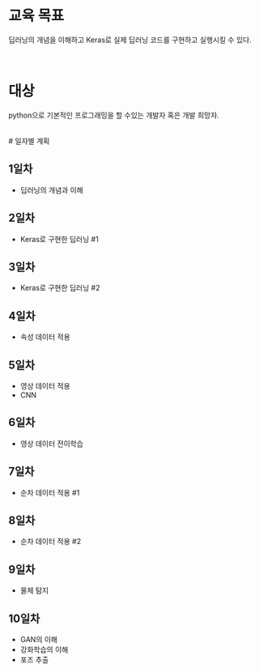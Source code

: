 # 교육 목표
딥러닝의 개념을 이해하고 Keras로 실제 딥러닝 코드를 구현하고 실행시킬 수 있다.

<br>

# 대상
python으로 기본적인 프로그래밍을 할 수있는 개발자 혹은 개발 희망자.

<br>
# 일자별 계획

## 1일차
- 딥러닝의 개념과 이해

## 2일차
- Keras로 구현한 딥러닝 #1

## 3일차
- Keras로 구현한 딥러닝 #2

## 4일차
- 속성 데이터 적용

## 5일차
- 영상 데이터 적용
- CNN

## 6일차
- 영상 데이터 전이학습

## 7일차
- 순차 데이터 적용 #1

## 8일차
- 순차 데이터 적용 #2

## 9일차
- 물체 탐지

## 10일차
- GAN의 이해
- 강화학습의 이해
- 포즈 추출
